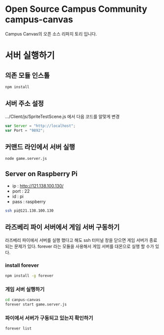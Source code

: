 # Open Source Campus Community campus-canvas
Campus Canvas의 오픈 소스 리파지 토리 입니다.

# 서버 실행하기
## 의존 모듈 인스톨
```bash
npm install
```

## 서버 주소 설정
.../Client/js/SpriteTestScene.js 에서 다음 코드를 알맞게 변경

```javascript
var Server = "http://localhost";
var Port = "9892";
```

## 커맨드 라인에서 서버 실행
```bash
node game.server.js
```

## Server on Raspberry Pi
* ip : http://121.138.100.130/
* port : 22
* id : pi
* pass : raspberry

```bash
ssh pi@121.138.100.130
```

## 라즈베리 파이 서버에서 게임 서버 구동하기
라즈베리 파이에서 서버를 실행 했다고 해도 ssh 터미널 창을 닫으면 게임 서버가 종료되는 문제가 있다. forever 라는 모듈을 사용해서 게임 서버를 대몬으로 실행 할 수가 있다.

### install forever
```bash
npm install -g forever
```

### 게임 서버 실행하기
```bash
cd canpus-canvas
forever start game.server.js
```

### 파이에서 서버가 구동되고 있는지 확인하기
```bash
forever list
```




